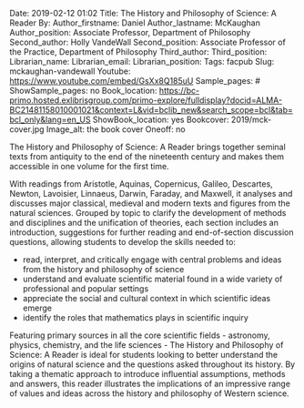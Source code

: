 Date: 2019-02-12 01:02
Title: The History and Philosophy of Science: A Reader
By: 
Author_firstname: Daniel 
Author_lastname: McKaughan
Author_position: Associate Professor, Department of Philosophy
Second_author: Holly VandeWall
Second_position:  Associate Professor of the Practice, Department of Philosophy
Third_author:
Third_position:
Librarian_name:
Librarian_email:
Librarian_position:
Tags: facpub
Slug: mckaughan-vandewall
Youtube: https://www.youtube.com/embed/GsXx8Q185uU
Sample_pages: #
ShowSample_pages: no
Book_location: https://bc-primo.hosted.exlibrisgroup.com/primo-explore/fulldisplay?docid=ALMA-BC21481158010001021&context=L&vid=bclib_new&search_scope=bcl&tab=bcl_only&lang=en_US
ShowBook_location: yes
Bookcover: 2019/mck-cover.jpg
Image_alt: the book cover 
Oneoff: no

The History and Philosophy of Science: A Reader brings together seminal texts from antiquity to the end of the nineteenth century and makes them accessible in one volume for the first time.

With readings from Aristotle, Aquinas, Copernicus, Galileo, Descartes, Newton, Lavoisier, Linnaeus, Darwin, Faraday, and Maxwell, it analyses and discusses major classical, medieval and modern texts and figures from the natural sciences. Grouped by topic to clarify the development of methods and disciplines and the unification of theories, each section includes an introduction, suggestions for further reading and end-of-section discussion questions, allowing students to develop the skills needed to:
<ul>
<li>read, interpret, and critically engage with central problems and ideas from the history and philosophy of science</li>

<li>understand and evaluate scientific material found in a wide variety of professional and popular settings</li>

<li>appreciate the social and cultural context in which scientific ideas emerge</li>

<li>identify the roles that mathematics plays in scientific inquiry</li>
</ul>

Featuring primary sources in all the core scientific fields - astronomy, physics, chemistry, and the life sciences - The History and Philosophy of Science: A Reader is ideal for students looking to better understand the origins of natural science and the questions asked throughout its history. By taking a thematic approach to introduce influential assumptions, methods and answers, this reader illustrates the implications of an impressive range of values and ideas across the history and philosophy of Western science.